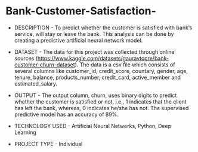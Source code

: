 # Bank-Customer-Satisfaction-
- DESCRIPTION - To predict whether the customer is satisfied with bank’s service, will stay or leave the bank. This analysis can be done by creating a predictive artificial neural network model.
- DATASET - The data for this project was collected through online sources (https://www.kaggle.com/datasets/gauravtopre/bank-customer-churn-dataset). The data is a csv file which consists of several columns like 
            customer_id, credit_score, countary, gender, age, tenure, balance, products_number, credit_card, active_member and estimated_salary.
- OUTPUT - The output column, churn, uses binary digits to predict whether the customer is satisfied or not, i.e., 1 indicates that the client has left the bank, whereas, 0 indicates he/she has not.
           The supervised predictive model has an accuracy of 89%.

- TECHNOLOGY USED - Artificial Neural Networks, Python, Deep Learning
- PROJECT TYPE - Individual


